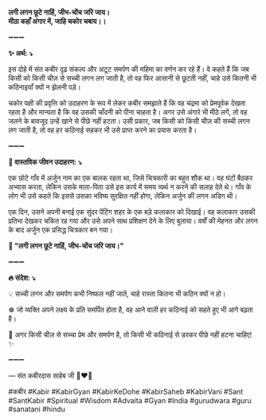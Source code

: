 **लगी लगन छूटे नाहिं, जीभ-चोंच जरि जाय।**\
**मीठा कहाँ अंगार में, जाहि चकोर चबाय।।**

➖➖➖

**✨ अर्थ: ⤵**

इस दोहे में संत कबीर दृढ़ संकल्प और अटूट समर्पण की महिमा का वर्णन कर रहे हैं। वे कहते हैं कि जब किसी को किसी चीज़ से सच्ची लगन लग जाती है, तो वह फिर आसानी से छूटती नहीं, चाहे उसे कितनी भी कठिनाइयाँ क्यों न झेलनी पड़े।

चकोर पक्षी की प्रवृत्ति को उदाहरण के रूप में लेकर कबीर समझाते हैं कि वह चंद्रमा को प्रेमपूर्वक देखता रहता है और मान्यता है कि वह उसकी चाँदनी को पीना चाहता है। अगर उसे अंगारे भी मीठे लगें, तो वह जलने के बावजूद उन्हें खाने से पीछे नहीं हटता। उसी प्रकार, जब किसी को किसी चीज़ की सच्ची लगन लग जाती है, तो वह हर कठिनाई सहकर भी उसे प्राप्त करने का प्रयास करता है।

➖➖➖

**🌾 वास्तविक जीवन उदाहरण: ⤵**

एक छोटे गाँव में अर्जुन नाम का एक बालक रहता था, जिसे चित्रकारी का बहुत शौक था। वह घंटों बैठकर अभ्यास करता, लेकिन उसके माता-पिता उसे इस कार्य में समय व्यर्थ न करने की सलाह देते थे। गाँव के लोग भी उसे कहते कि इससे उसका भविष्य सुरक्षित नहीं होगा, लेकिन अर्जुन की लगन अडिग थी।

एक दिन, उसने अपनी बनाई एक सुंदर पेंटिंग शहर के एक बड़े कलाकार को दिखाई। वह कलाकार उसकी प्रतिभा देखकर चकित रह गया और उसे अपने साथ प्रशिक्षण देने के लिए बुलाया। वर्षों की मेहनत और लगन के बाद अर्जुन एक प्रसिद्ध चित्रकार बन गया।

**📜 "लगी लगन छूटे नाहिं, जीभ-चोंच जरि जाय।"**

➖➖➖

**🔥 संदेश: ⤵**

💡 सच्ची लगन और समर्पण कभी निष्फल नहीं जाते, चाहे रास्ता कितना भी कठिन क्यों न हो।

☸ जो व्यक्ति अपने लक्ष्य के प्रति समर्पित होता है, वह आने वाली हर कठिनाई को सहते हुए भी आगे बढ़ता है।

🙏 अगर किसी चीज़ से सच्चा प्रेम और समर्पण है, तो किसी भी कठिनाई से डरकर पीछे नहीं हटना चाहिए! ✨

➖➖➖

— संत कबीरदास साहेब जी 🙏❤️💯

#कबीर #Kabir #KabirGyan #KabirKeDohe #KabirSaheb #KabirVani #Sant #SantKabir #Spiritual #Wisdom #Advaita #Gyan #India #gurudwara #guru #sanatani #hindu
